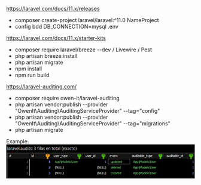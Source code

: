 https://laravel.com/docs/11.x/releases
- composer create-project laravel/laravel:^11.0 NameProject
- config bdd DB_CONNECTION=mysql .env

https://laravel.com/docs/11.x/starter-kits
- composer require laravel/breeze --dev / Livewire / Pest
- php artisan breeze:install
- php artisan migrate
- npm install
- npm run build

https://laravel-auditing.com/
- composer require owen-it/laravel-auditing
- php artisan vendor:publish --provider "OwenIt\Auditing\AuditingServiceProvider" --tag="config"
- php artisan vendor:publish --provider "OwenIt\Auditing\AuditingServiceProvider" --tag="migrations"
- php artisan migrate

Example:  ![alt text](image.png)
